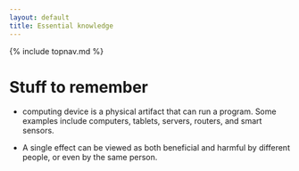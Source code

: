 ```yaml
---
layout: default
title: Essential knowledge
---
```

{% include topnav.md %}

# Stuff to remember
-  computing device is a physical artifact that can run a program. Some examples include computers, tablets, servers, routers, and smart sensors.

- A single effect can be viewed as both beneficial and harmful by different people, or even by the same person.